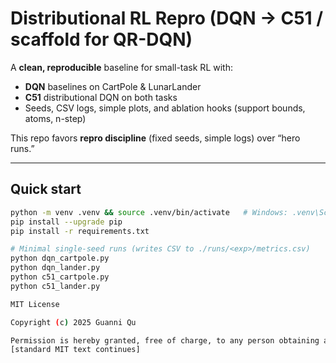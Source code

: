 # Distributional RL Repro (DQN → C51 / scaffold for QR-DQN)

A **clean, reproducible** baseline for small-task RL with:
- **DQN** baselines on CartPole & LunarLander
- **C51** distributional DQN on both tasks
- Seeds, CSV logs, simple plots, and ablation hooks (support bounds, atoms, n-step)

This repo favors **repro discipline** (fixed seeds, simple logs) over “hero runs.”

---

## Quick start

```bash
python -m venv .venv && source .venv/bin/activate   # Windows: .venv\Scripts\activate
pip install --upgrade pip
pip install -r requirements.txt

# Minimal single-seed runs (writes CSV to ./runs/<exp>/metrics.csv)
python dqn_cartpole.py
python dqn_lander.py
python c51_cartpole.py
python c51_lander.py

MIT License

Copyright (c) 2025 Guanni Qu

Permission is hereby granted, free of charge, to any person obtaining a copy...
[standard MIT text continues]

